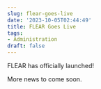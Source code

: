 ```yaml
---
slug: flear-goes-live
date: '2023-10-05T02:44:49'
title: FLEAR Goes Live
tags:
- Administration
draft: false
---
```


FLEAR has officially launched!

More news to come soon.
